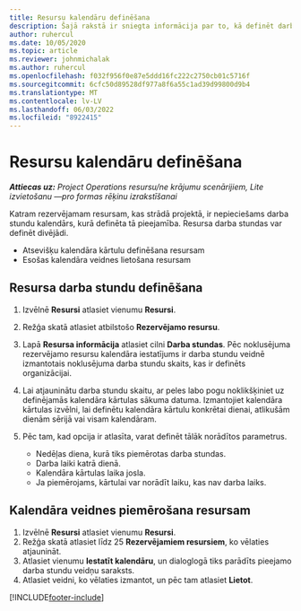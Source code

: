```yaml
---
title: Resursu kalendāru definēšana
description: Šajā rakstā ir sniegta informācija par to, kā definēt darba stundu kalendāru resursiem risinājumā Project Operations.
author: ruhercul
ms.date: 10/05/2020
ms.topic: article
ms.reviewer: johnmichalak
ms.author: ruhercul
ms.openlocfilehash: f032f956f0e87e5ddd16fc222c2750cb01c5716f
ms.sourcegitcommit: 6cfc50d89528df977a8f6a55c1ad39d99800d9b4
ms.translationtype: MT
ms.contentlocale: lv-LV
ms.lasthandoff: 06/03/2022
ms.locfileid: "8922415"
---
```

# <a name="define-resource-calendars"></a>Resursu kalendāru definēšana

_**Attiecas uz:** Project Operations resursu/ne krājumu scenārijiem, Lite izvietošanu —pro formas rēķinu izrakstīšanai_

Katram rezervējamam resursam, kas strādā projektā, ir nepieciešams darba stundu kalendārs, kurā definēta tā pieejamība. Resursa darba stundas var definēt divējādi. 

   - Atsevišķu kalendāra kārtulu definēšana resursam
   - Esošas kalendāra veidnes lietošana resursam

## <a name="define-a-resources-working-hours"></a>Resursa darba stundu definēšana

1. Izvēlnē **Resursi** atlasiet vienumu **Resursi**.
2. Režģa skatā atlasiet atbilstošo **Rezervējamo resursu**.
3. Lapā **Resursa informācija** atlasiet cilni **Darba stundas**. Pēc noklusējuma rezervējamo resursu kalendāra iestatījums ir darba stundu veidnē izmantotais noklusējuma darba stundu skaits, kas ir definēts organizācijai.
4. Lai atjauninātu darba stundu skaitu, ar peles labo pogu noklikšķiniet uz definējamās kalendāra kārtulas sākuma datuma. Izmantojiet kalendāra kārtulas izvēlni, lai definētu kalendāra kārtulu konkrētai dienai, atlikušām dienām sērijā vai visam kalendāram.
5. Pēc tam, kad opcija ir atlasīta, varat definēt tālāk norādītos parametrus.

    - Nedēļas diena, kurā tiks piemērotas darba stundas.
    - Darba laiki katrā dienā.
    - Kalendāra kārtulas laika josla.
    - Ja piemērojams, kārtulai var norādīt laiku, kas nav darba laiks.

## <a name="applying-a-calendar-template-to-a-resource"></a>Kalendāra veidnes piemērošana resursam

1. Izvēlnē **Resursi** atlasiet vienumu **Resursi**.
2. Režģa skatā atlasiet līdz 25 **Rezervējamiem resursiem**, ko vēlaties atjaunināt.
3. Atlasiet vienumu **Iestatīt kalendāru**, un dialoglogā tiks parādīts pieejamo darba stundu veidņu saraksts.
4. Atlasiet veidni, ko vēlaties izmantot, un pēc tam atlasiet **Lietot**.


[!INCLUDE[footer-include](../includes/footer-banner.md)]